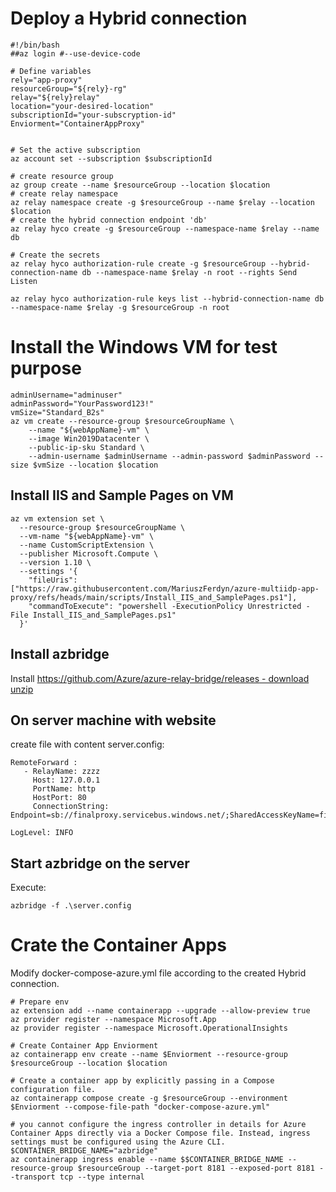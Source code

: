 # Deploy a Hybrid connection
```
#!/bin/bash
##az login #--use-device-code

# Define variables
rely="app-proxy"
resourceGroup="${rely}-rg"
relay="${rely}relay"
location="your-desired-location"
subscriptionId="your-subscryption-id"
Enviorment="ContainerAppProxy"


# Set the active subscription
az account set --subscription $subscriptionId

# create resource group
az group create --name $resourceGroup --location $location
# create relay namespace
az relay namespace create -g $resourceGroup --name $relay --location $location
# create the hybrid connection endpoint 'db'
az relay hyco create -g $resourceGroup --namespace-name $relay --name db

# Create the secrets
az relay hyco authorization-rule create -g $resourceGroup --hybrid-connection-name db --namespace-name $relay -n root --rights Send Listen

az relay hyco authorization-rule keys list --hybrid-connection-name db --namespace-name $relay -g $resourceGroup -n root
```
# Install the Windows VM for test purpose
```
adminUsername="adminuser"
adminPassword="YourPassword123!"
vmSize="Standard_B2s"
az vm create --resource-group $resourceGroupName \
    --name "${webAppName}-vm" \
    --image Win2019Datacenter \
    --public-ip-sku Standard \
    --admin-username $adminUsername --admin-password $adminPassword --size $vmSize --location $location
```
## Install IIS and Sample Pages on VM
```
az vm extension set \
  --resource-group $resourceGroupName \
  --vm-name "${webAppName}-vm" \
  --name CustomScriptExtension \
  --publisher Microsoft.Compute \
  --version 1.10 \
  --settings '{
    "fileUris": ["https://raw.githubusercontent.com/MariuszFerdyn/azure-multiidp-app-proxy/refs/heads/main/scripts/Install_IIS_and_SamplePages.ps1"],
    "commandToExecute": "powershell -ExecutionPolicy Unrestricted -File Install_IIS_and_SamplePages.ps1"
  }'
```
## Install azbridge
Install [https://github.com/Azure/azure-relay-bridge/releases - download unzip](https://github.com/Azure/azure-relay-bridge/releases)

## On server machine with website
create file with content server.config:
```
RemoteForward :
   - RelayName: zzzz
     Host: 127.0.0.1
     PortName: http
     HostPort: 80
     ConnectionString: Endpoint=sb://finalproxy.servicebus.windows.net/;SharedAccessKeyName=finalproxy;SharedAccessKey=xxxx=;EntityPath=yyyy

LogLevel: INFO
```
## Start azbridge on the server
Execute:
```
azbridge -f .\server.config
```

# Crate the Container Apps
Modify docker-compose-azure.yml file according to the created Hybrid connection.
```
# Prepare env
az extension add --name containerapp --upgrade --allow-preview true
az provider register --namespace Microsoft.App
az provider register --namespace Microsoft.OperationalInsights

# Create Container App Enviorment
az containerapp env create --name $Enviorment --resource-group $resourceGroup --location $location

# Create a container app by explicitly passing in a Compose configuration file.
az containerapp compose create -g $resourceGroup --environment $Enviorment --compose-file-path "docker-compose-azure.yml"

# you cannot configure the ingress controller in details for Azure Container Apps directly via a Docker Compose file. Instead, ingress settings must be configured using the Azure CLI.
$CONTAINER_BRIDGE_NAME="azbridge"
az containerapp ingress enable --name $$CONTAINER_BRIDGE_NAME --resource-group $resourceGroup --target-port 8181 --exposed-port 8181 --transport tcp --type internal
```
